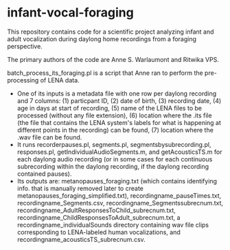 # infant-vocal-foraging
This repository contains code for a scientific project analyzing infant and adult vocalization during daylong home recordings from a foraging perspective.

The primary authors of the code are Anne S. Warlaumont and Ritwika VPS.

batch_process_its_foraging.pl is a script that Anne ran to perform the pre-processing of LENA data.
* One of its inputs is a metadata file with one row per daylong recording and 7 columns: (1) particpant ID, (2) date of birth, (3) recording date, (4) age in days at start of recording, (5) name of the LENA files to be processed (without any file extension), (6) location where the .its file (the file that contains the LENA system's labels for what is happening at different points in the recording) can be found, (7) location where the .wav file can be found.
* It runs recorderpauses.pl, segments.pl, segmentsbysubrecording.pl, responses.pl, getIndividualAudioSegments.m, and getAcousticsTS.m for each daylong audio recording (or in some cases for each continuous subrecording within the daylong recording, if the daylong recording contained pauses).
* Its outputs are: metanopauses_foraging.txt (which contains identifying info. that is manually removed later to create metanopauses_foraging_simplified.txt), recordingname_pauseTimes.txt, recordingname_Segments.csv, recordingname_Segmentssubrecnum.txt, recordingname_AdultResponsesToChild_subrecnum.txt, recordingname_ChildResponsesToAdult_subrecnum.txt, a recordingname_individualSounds directory containing wav file clips corresponding to LENA-labeled human vocalizations, and recordingname_acousticsTS_subrecnum.csv.
